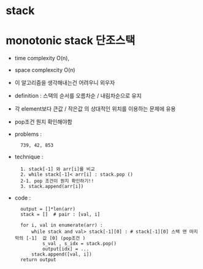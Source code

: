 # stack 

# monotonic stack 단조스택
- time complexity O(n),
- space complexcity O(n)
- 이 알고리즘을 생각해내는건 어려우니 외우자

- definition : 스택의 순서를 오름차순 / 내림차순으로 유지
- 각 element보다 큰값 / 작은값 의 상대적인 위치를 이용하는 문제에 유용
- pop조건 뭔지 확인해야함

- problems : 

        739, 42, 853

- technique : 

        1. stack[-1] 와 arr[i]를 비교
        2. while stack[-1]< arr[i] : stack.pop ()
        2-1. pop 조건이 뭔지 확인하기!!
        3. stack.append(arr[i]) 


- code : 

        output = []*len(arr)
        stack = []  # pair : [val, i]

        for i, val in enumerate(arr) : 
            while stack and val> stack[-1][0] : # stack[-1][0] 스택 맨 마지막의 [-1]  값 [0] (pop조건 )
                s_val , s_idx = stack.pop()
                output[idx] = ...   
            stack.append([val, i])
        return output
